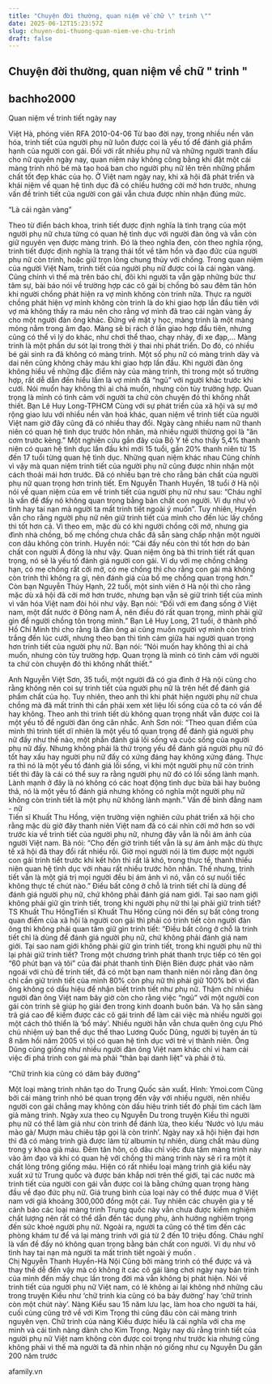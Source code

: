 ```yaml
---
title: "Chuyện đời thường, quan niệm về chữ \" trinh \""
date: 2025-06-12T15:23:57Z
slug: chuyen-doi-thuong-quan-niem-ve-chu-trinh
draft: false
---
```


## Chuyện đời thường, quan niệm về chữ " trinh "

## bachho2000

Quan niệm về trinh tiết ngày nay
 
Việt Hà, phóng viên RFA
2010-04-06
Từ bao đời nay, trong nhiều nền văn hóa, trinh tiết của người phụ nữ luôn được coi là yếu tố để đánh giá phẩm hạnh của người con gái.
Đối với rất nhiều phụ nữ và những người tranh đấu cho nữ quyền ngày nay, quan niệm này không công bằng khi đặt một cái màng trinh nhỏ bé mà tạo hoá ban cho người phụ nữ lên trên những phẩm chất tốt đẹp khác của họ.
Ở Việt nam ngày nay, khi xã hội đã phát triển và khái niệm về quan hệ tình dục đã có chiều hướng cởi mở hơn trước, nhưng vấn đề trinh tiết của người con gái vẫn chưa được nhìn nhận đúng mức.
 
“Là cái ngàn vàng” 

Theo từ điển bách khoa, trinh tiết được định nghĩa là tình trạng của một người phụ nữ chưa từng có quan hệ tình dục với người đàn ông và vẫn còn giữ nguyên vẹn được màng trinh. Đó là theo nghĩa đen, còn theo nghĩa rộng, trinh tiết được định nghĩa là trạng thái tốt về tâm hồn và đạo đức của người phụ nữ còn trinh, hoặc giữ trọn lòng chung thủy với chồng.
Trong quan niệm của người Việt Nam, trinh tiết của người phụ nữ được coi là cái ngàn vàng. Cũng chính vì thế mà trên báo chí, đôi khi người ta vẫn gặp những bức thư tâm sự, bài báo nói về trường hợp các cô gái bị chồng bỏ sau đêm tân hôn khi người chồng phát hiện ra vợ mình không còn trinh nữa.
Thực ra người chồng phát hiện vợ mình không còn trinh là do khi giao hợp lần đầu tiên với vợ mà không thấy ra máu nên cho rằng vợ mình đã trao cái ngàn vàng ấy cho một người đàn ông khác.
Đứng về mặt y học, màng trinh là một màng mỏng nằm trong âm đạo. Màng sẽ bị rách ở lần giao hợp đầu tiên, nhưng cũng có thể vì lý do khác, như chơi thể thao, chạy nhảy, đi xe đạp,… Màng trinh là một phần dư sót lại trong thời ỳ thai nhi phát triển. Do đó, có nhiều bé gái sinh ra đã không có màng trinh. Một số phụ nữ có màng trinh dày và dai nên cũng không chảy máu khi giao hợp lần đầu.
Khi người đàn ông không hiểu về những đặc điểm này của màng trinh, thì trong một số trường hợp, rất dễ dẫn đến hiểu lầm là vợ mình đã “ngủ” với người khác trước khi cưới.
Nói muốn hay không thì ai chả muốn, nhưng còn tùy trường hợp. Quan trọng là mình có tình cảm với người ta chứ còn chuyện đó thì không nhất thiết.
Bạn Lê Huy Long-TPHCM​ 
Cùng với sự phát triển của xã hội và sự mở rộng giao lưu với nhiều nền văn hoá khác, quan niệm về trinh tiết của người Việt nam giờ đây cũng đã có nhiều thay đổi. Ngày càng nhiều nam nữ thanh niên có quan hệ tình dục trước hôn nhân, mà nhiều người thừơng gọi là “ăn cơm trước kẻng.” Một nghiên cứu gần đây của Bộ Y tế cho thấy 5,4% thanh niên có quan hệ tình dục lần đầu khi mới 15 tuổi, gần 20% thanh niên từ 15 đến 17 tuổi từng quan hệ tình dục.
Những quan niệm khác nhau 
Cũng chính vì vậy mà quan niệm trinh tiết của người phụ nữ cũng được nhìn nhận một cách thoải mái hơn trước. Đã có nhiều bạn trẻ cho rằng bản chất của người phụ nữ quan trọng hơn trinh tiết.
Em Nguyễn Thanh Huyền, 18 tuổi ở Hà nội nói về quan niệm của em về trinh tiết của người phụ nữ như sau: “Cháu nghĩ là vấn đề đấy nó không quan trọng bằng bản chất con người. Ví dụ như vô tình hay tai nạn mà người ta mất trinh tiết ngoài ý muốn”. 
Tuy nhiên, Huyền vẫn cho rằng người phụ nữ nên giữ trinh tiết của mình cho đến lúc lấy chồng thì tốt hơn cả. Vì theo em, mặc dù có khi người chồng cởi mở, nhưng gia đình nhà chồng, bố mẹ chồng chưa chắc đã sẵn sàng chấp nhận một người con dâu không còn trinh.
Huyền nói: “Cái đấy nếu còn thì tốt hơn do bản chất con người Á đông là như vậy. Quan niệm ông bà thì trinh tiết rất quan trọng, nó sẽ là yếu tố đánh giá người con gái. Ví dụ với mẹ chồng chẳng hạn, có mẹ chồng rất cởi mở, có mẹ chồng thì cho rằng con gái mà không còn trinh thì không ra gì, nên đánh giá của bố mẹ chồng quan trọng hơn.”
Còn bạn Nguyễn Thúy Hạnh, 22 tuổi, một sinh viên ở Hà nội thì cho rằng mặc dù xã hội đã cởi mở hơn trước, nhưng bạn vẫn sẽ giữ trinh tiết của mình vì văn hóa Việt nam đòi hỏi như vậy. Bạn nói: “Đối với em đang sống ở Việt nam, một đất nước ở Đông nam Á, nên điều đó rất quan trọng, mình phải giữ gìn để người chồng tôn trọng mình.”
Bạn Lê Huy Long, 21 tuổi, ở thành phố Hồ Chí Minh thì cho rằng là đàn ông ai cũng muốn người vợ mình còn trinh trắng đến lúc cưới, nhưng theo bạn thì tình cảm giữa hai người quan trọng hơn trinh tiết của người phụ nữ.
Bạn nói: “Nói muốn hay không thì ai chả muốn, nhưng còn tùy trường hợp. Quan trọng là mình có tình cảm với người ta chứ còn chuyện đó thì không nhất thiết.”


Anh Nguyễn Việt Sơn, 35 tuổi, một người đã có gia đình ở Hà nội cũng cho rằng không nên coi sự trinh tiết của người phụ nữ là trên hết để đánh giá phẩm chất của họ. Tuy nhiên, theo anh thì khi phát hiện người phụ nữ chưa chồng mà đã mất trinh thì cần phải xem xét liệu lối sống của cô ta có vấn đề hay không.
Theo anh thì trinh tiết dù không quan trọng nhất vẫn được coi là một yếu tố để người đàn ông cân nhắc. Anh Sơn nói: “Theo quan điểm của mình thì trinh tiết dĩ nhiên là một yếu tố quan trọng để đánh giá người phụ nữ đấy như thế nào, một phần đánh giá lối sống và cuộc sống của người phụ nữ đấy. Nhưng không phải là thứ trọng yếu để đánh giá người phụ nữ đó tốt hay xấu hay người phụ nữ đấy có xứng đáng hay không xứng đáng. 
Thực ra thì nó là một yếu tố đánh giá lối sống, vì khi một người phụ nữ còn trinh tiết thì đây là cái có thể suy ra rằng người phụ nữ đó có lối sống lành mạnh. Lành mạnh ở đây là nó không có các hoạt động tình dục bừa bãi hay buông thả, nó là một yếu tố đánh giá nhưng không có nghĩa một người phụ nữ không còn trinh tiết là một phụ nữ không lành mạnh.”
Vấn đề bình đẳng nam - nữ    
Tiến sĩ Khuất Thu Hồng, viện trưởng viện nghiên cứu phát triển xã hội cho rằng mặc dù giờ đây thanh niên Việt nam đã có cái nhìn cởi mở hơn so với trước kia về trinh tiết của người phụ nữ, nhưng đây vẫn là nỗi ám ảnh của người Việt nam.
Bà nói: “Cho đến giờ trinh tiết vẫn là sự ám ảnh mặc dù thực tế xã hội đã thay đổi rất nhiều rồi. Giờ mọi người nói là tìm được một người con gái trinh tiết trước khi kết hôn thì rất là khó, trong thực tế, thanh thiếu niên quan hệ tình dục với nhau rất nhiều trước hôn nhân. Thế nhưng, trinh tiết vẫn là một giá trị mọi người đều bị ám ảnh vì nó, vẫn có sự nuối tiếc không thực tế chút nào.”
Điều bất công ở chỗ là trinh tiết chỉ là dùng để đánh giá người phụ nữ, chứ không phải đánh giá nam giới. Tại sao nam giới không phải giữ gìn trinh tiết, trong khi người phụ nữ thì lại phải giữ trinh tiết?
TS Khuất Thu Hồng​ 
Tiến sĩ Khuất Thu Hồng cũng nói đến sự bất công trong quan điểm của xã hội là người con gái thì phải có trinh tiết còn người đàn ông thì không phải quan tâm giữ gìn trinh tiết: “Điều bất công ở chỗ là trinh tiết chỉ là dùng để đánh giá người phụ nữ, chứ không phải đánh giá nam giới. Tại sao nam giới không phải giữ gìn trinh tiết, trong khi người phụ nữ thì lại phải giữ trinh tiết?
Trong một chương trình phát thanh trực tiếp có tên gọi “60 phút bạn và tôi” của đài phát thanh tỉnh Điện Biên được phát vào năm ngoái với chủ đề trinh tiết, đã có một bạn nam thanh niên nói rằng đàn ông chỉ cần giữ trinh tiết của mình 80% còn phụ nữ thì phải giữ 100% bởi vì đàn ông không có dấu hiệu để nhận biết trinh tiết như phụ nữ.
Thậm chí nhiều người đàn ông Việt nam bây giờ còn cho rằng việc “ngủ” với một người con gái còn trinh sẽ giúp họ giải đen trong kinh doanh buôn bán. Và họ sẵn sàng trả giá cao để kiếm được các cô gái trinh để làm cái việc mà nhiều người gọi một cách thô thiển là ‘bổ máy’.
Nhiều người hẳn vẫn chưa quên ông cựu Phó chủ nhiệm uỷ ban thể dục thể thao Lương Quốc Dũng, người bị tuyên án tù 8 năm hồi năm 2005 vì tội có quan hệ tình dục với trẻ vị thành niên. Ông Dũng cũng giống như nhiều người đàn ông Việt nam khác chỉ vì ham cái việc đi phá trinh con gái mà phải “thân bại danh liệt” và phải ở tù.

“Chữ  trinh kia cũng có dăm bảy đường” 

Một loại màng trinh nhân tạo do Trung Quốc sản xuất. Hình: Ymoi.com
Cũng bởi cái màng trinh nhỏ bé quan trọng đến vậy với nhiều người, nên nhiều người con gái chẳng may không còn dấu hiệu trinh tiết đó phải tìm cách làm giả màng trinh. Ngày xưa theo cụ Nguyễn Du trong truyện Kiều thì người phụ nữ có thể làm giả như còn trinh để đánh lừa, theo kiểu ‘Nước vỏ lựu máu mào gà/ Mượn màu chiêu tập gọi là còn trinh’.
Ngày nay xã hội hiện đại hơn thì đã có màng trinh giả được làm từ albumin tự nhiên, dùng chất màu dùng trong y khoa giả máu. Đêm tân hôn, cô dâu chỉ việc đưa tấm màng trinh này vào âm đạo và khi có quan hệ với chồng thì màng trinh này sẽ rỉ ra một ít chất lỏng trông giống máu.
Hiện có rất nhiều loại màng trinh giả kiểu này xuất xứ từ Trung quốc và được bán khắp nơi trên thế giới, tại các nước mà trinh tiết của người con gái vẫn được coi là bằng chứng quan trọng hàng đầu về đạo đức phụ nữ. Giá trung bình của loại này có thể được mua ở Việt nam với giá khoảng 300,000 đồng một cái. Tuy nhiên các chuyên gia y tế cảnh báo các loại màng trinh Trung quốc này vẫn chưa được kiểm nghiệm chất lượng nên rất có thể dẫn đến tác dụng phụ, ảnh hưởng nghiêm trọng đến sức khoẻ người phụ nữ.
Ngoài ra, người ta cũng có thể tìm đến các phòng khám tư để vá lại màng trinh với giá từ 2 đến 10 triệu đồng.
Cháu nghĩ là vấn đề đấy nó không quan trọng bằng bản chất con người. Ví dụ như vô tình hay tai nạn mà người ta mất trinh tiết ngoài ý muốn .  
Chị Nguyễn Thanh Huyền-Hà Nội​ 
Cũng bởi màng trinh có thể được vá và thay thế dễ đến vậy mà có không ít các cô gái làng chơi ngày nay bán trinh của mình đến mấy chục lần trong đời mà vẫn không bị phát hiện.
Nói về trinh tiết của người phụ nữ Việt nam, có lẽ không ai lại không nhớ những câu trong truyện Kiều như ‘chữ trinh kia cũng có ba bảy đường’ hay ‘chữ trinh còn một chút này’. Nàng Kiều sau 15 năm lưu lạc, làm hoa cho người ta hái, cuối cùng cũng trở về với Kim Trọng thì cũng đâu còn cái màng trinh nguyên vẹn.
Chữ trinh của nàng Kiều được hiểu là cái nghĩa với cha mẹ mình và cái tình nàng dành cho Kim Trọng. Ngày nay dù rằng trinh tiết của người phụ nữ Việt nam không còn được coi trọng như trước kia nhưng cũng không phải vì thế mà người ta đã nhìn nhận nó giống như cụ Nguyễn Du gần 200 năm trước

afamily.vn